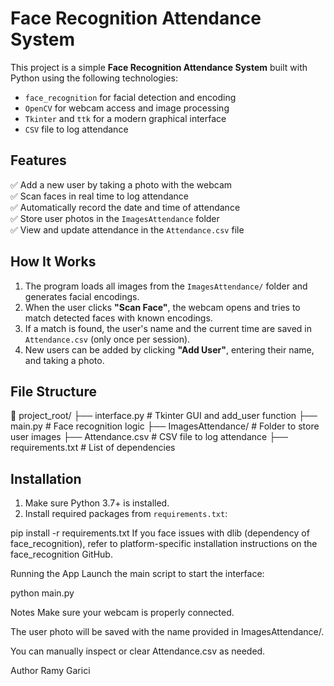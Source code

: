 # Face Recognition Attendance System

This project is a simple **Face Recognition Attendance System** built with Python using the following technologies:
- `face_recognition` for facial detection and encoding
- `OpenCV` for webcam access and image processing
- `Tkinter` and `ttk` for a modern graphical interface
- `CSV` file to log attendance

## Features

✅ Add a new user by taking a photo with the webcam  
✅ Scan faces in real time to log attendance  
✅ Automatically record the date and time of attendance  
✅ Store user photos in the `ImagesAttendance` folder  
✅ View and update attendance in the `Attendance.csv` file

## How It Works

1. The program loads all images from the `ImagesAttendance/` folder and generates facial encodings.
2. When the user clicks **"Scan Face"**, the webcam opens and tries to match detected faces with known encodings.
3. If a match is found, the user's name and the current time are saved in `Attendance.csv` (only once per session).
4. New users can be added by clicking **"Add User"**, entering their name, and taking a photo.

## File Structure

📁 project_root/
├── interface.py # Tkinter GUI and add_user function
├── main.py # Face recognition logic
├── ImagesAttendance/ # Folder to store user images
├── Attendance.csv # CSV file to log attendance
├── requirements.txt # List of dependencies


## Installation

1. Make sure Python 3.7+ is installed.
2. Install required packages from `requirements.txt`:


pip install -r requirements.txt
If you face issues with dlib (dependency of face_recognition), refer to platform-specific installation instructions on the face_recognition GitHub.

Running the App
Launch the main script to start the interface:

python main.py

Notes
Make sure your webcam is properly connected.

The user photo will be saved with the name provided in ImagesAttendance/.

You can manually inspect or clear Attendance.csv as needed.

Author
Ramy Garici

